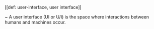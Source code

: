 [[def: user-interface, user interface]]

~ A user interface (UI or U/I) is the space where interactions between humans and machines occur.

